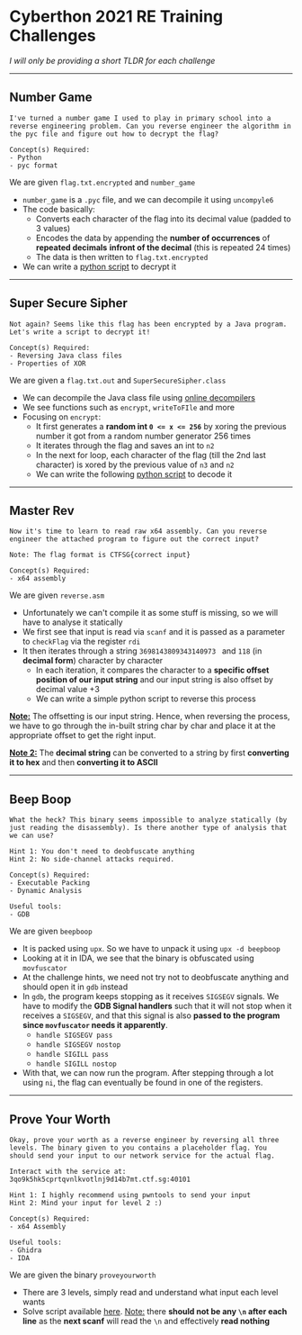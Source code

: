 # Cyberthon 2021 RE Training Challenges

*I will only be providing a short TLDR for each challenge*

------

## Number Game 

```
I've turned a number game I used to play in primary school into a reverse engineering problem. Can you reverse engineer the algorithm in the pyc file and figure out how to decrypt the flag?

Concept(s) Required:
- Python
- pyc format
```

We are given `flag.txt.encrypted` and `number_game`

- `number_game` is a `.pyc` file, and we can decompile it using `uncompyle6`
- The code basically:
  - Converts each character of the flag into its decimal value (padded to 3 values)
  - Encodes the data by appending the **number of occurrences** of **repeated decimals** **infront of the decimal** (this is repeated 24 times)
  - The data is then written to `flag.txt.encrypted`
- We can write a [python script](NGdecode.py) to decrypt it

------

## Super Secure Sipher 

```
Not again? Seems like this flag has been encrypted by a Java program. Let's write a script to decrypt it!

Concept(s) Required:
- Reversing Java class files
- Properties of XOR
```

We are given a `flag.txt.out` and `SuperSecureSipher.class`

- We can decompile the Java class file using [online decompilers](http://www.javadecompilers.com/)
- We see functions such as `encrypt`, `writeToFIle` and more
- Focusing on `encrypt`:
  - It first generates a **random int `0 <= x <= 256`** by xoring the previous number it got from a random number generator 256 times
  - It iterates through the flag and saves an int to `n2`
  - In the next for loop, each character of the flag (till the 2nd last character) is xored by the previous value of `n3` and `n2`
  - We can write the following [python script](SSSDecode.py) to decode it

------

## Master Rev

```
Now it's time to learn to read raw x64 assembly. Can you reverse engineer the attached program to figure out the correct input?

Note: The flag format is CTFSG{correct input}

Concept(s) Required:
- x64 assembly
```

We are given `reverse.asm`

- Unfortunately we can't compile it as some stuff is missing, so we will have to analyse it statically
- We first see that input is read via `scanf` and it is passed as a parameter to `checkFlag` via the register `rdi`
- It then iterates through a string `3698143809343140973 ` and `118` (in **decimal form**) character by character
  - In each iteration, it compares the character to a **specific offset position of our input string** and our input string is also offset by decimal value +3
  - We can write a simple python script to reverse this process

**<u>Note:</u>** The offsetting is our input string. Hence, when reversing the process, we have to go through the in-built string char by char and place it at the appropriate offset to get the right input.

**<u>Note 2:</u>** The **decimal string** can be converted to a string by first **converting it to hex** and then **converting it to ASCII**

------

## Beep Boop

```
What the heck? This binary seems impossible to analyze statically (by just reading the disassembly). Is there another type of analysis that we can use?

Hint 1: You don't need to deobfuscate anything
Hint 2: No side-channel attacks required.

Concept(s) Required:
- Executable Packing
- Dynamic Analysis

Useful tools:
- GDB
```

We are given `beepboop`

- It is packed using `upx`. So we have to unpack it using `upx -d beepboop`
- Looking at it in IDA, we see that the binary is obfuscated using `movfuscator`
- At the challenge hints, we need not try not to deobfuscate anything and should open it in `gdb` instead
- In `gdb`, the program keeps stopping as it receives `SIGSEGV` signals. We have to modify the **GDB Signal handlers** such that it will not stop when it receives a `SIGSEGV`, and that this signal is also **passed to the program since `movfuscator` needs it apparently**. 
  - `handle SIGSEGV pass`
  - `handle SIGSEGV nostop`
  - `handle SIGILL pass`
  - `handle SIGILL nostop`
- With that, we can now run the program. After stepping through a lot using `ni`, the flag can eventually be found in one of the registers.

------

## Prove Your Worth

```
Okay, prove your worth as a reverse engineer by reversing all three levels. The binary given to you contains a placeholder flag. You should send your input to our network service for the actual flag.

Interact with the service at:
3qo9k5hk5cprtqvnlkvotlnj9d14b7mt.ctf.sg:40101

Hint 1: I highly recommend using pwntools to send your input
Hint 2: Mind your input for level 2 :)

Concept(s) Required:
- x64 Assembly

Useful tools:
- Ghidra
- IDA
```

We are given the binary `proveyourworth`

- There are 3 levels, simply read and understand what input each level wants
- Solve script available [here](proveyourworthSend.py). <u>Note:</u> there **should not be any `\n` after each line** as the **next scanf** will read the `\n` and effectively **read nothing**

